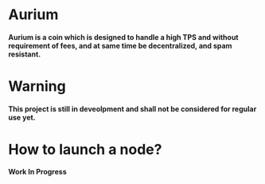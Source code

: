 # Aurium
#### Aurium is a coin which is designed to handle a high TPS and without requirement of fees, and at same time be decentralized, and spam resistant.

# Warning
#### This project is still in deveolpment and shall not be considered for regular use yet.

# How to launch a node?
#### Work In Progress
